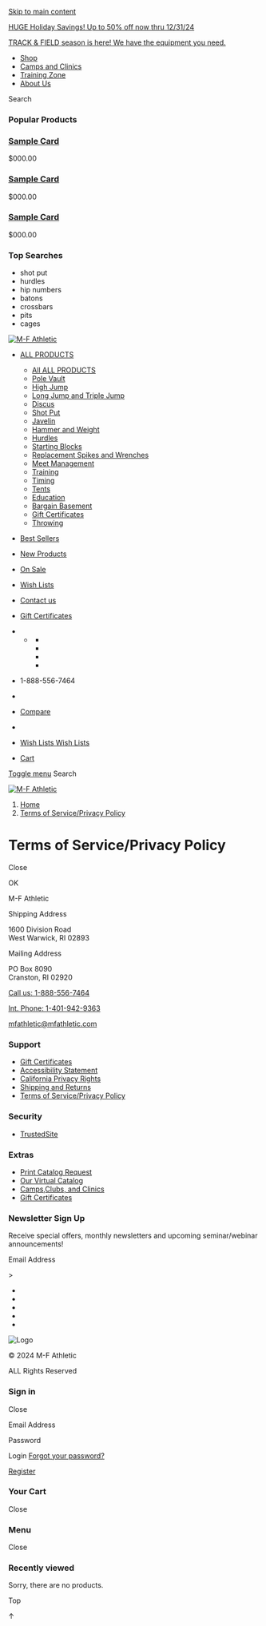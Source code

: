 [Skip to main content](#main-content)

[HUGE Holiday Savings! Up to 50% off now thru 12/31/24](https://www.everythingtrackandfield.com/categories/on-sale/)

[TRACK & FIELD season is here! We have the equipment you need.](https://www.everythingtrackandfield.com/categories/best-sellers/)

* [Shop](https://www.everythingtrackandfield.com/shop-all/)
* [Camps and Clinics](https://www.everythingtrackandfield.com/track-camps-clinics-and-clubs/)
* [Training Zone](https://www.everythingtrackandfield.com/training-zone/)
* [About Us](https://www.everythingtrackandfield.com/about-us/)

Search 

### Popular Products

[](javascript:void(0))

### [Sample Card](#)

$000.00

[](javascript:void(0))

### [Sample Card](#)

$000.00

[](javascript:void(0))

### [Sample Card](#)

$000.00

### Top Searches

* shot put
* hurdles
* hip numbers
* batons
* crossbars
* pits
* cages

[![M-F Athletic](https://cdn11.bigcommerce.com/s-qh8opzgoqs/images/stencil/original/dd-logo_1733967856__84732.original.png "M-F Athletic")](https://www.everythingtrackandfield.com/)

* [ALL PRODUCTS](https://www.everythingtrackandfield.com/shop-all/)
    
    * [All ALL PRODUCTS](https://www.everythingtrackandfield.com/shop-all/)
    * [Pole Vault](https://www.everythingtrackandfield.com/categories/pole-vault/)
    * [High Jump](https://www.everythingtrackandfield.com/categories/high-jump/)
    * [Long Jump and Triple Jump](https://www.everythingtrackandfield.com/categories/long-jump-triple-jump/)
    * [Discus](https://www.everythingtrackandfield.com/categories/discus/)
    * [Shot Put](https://www.everythingtrackandfield.com/categories/shot-put/)
    * [Javelin](https://www.everythingtrackandfield.com/categories/javelin/)
    * [Hammer and Weight](https://www.everythingtrackandfield.com/categories/hammer-weight/)
    * [Hurdles](https://www.everythingtrackandfield.com/categories/hurdles/)
    * [Starting Blocks](https://www.everythingtrackandfield.com/categories/starting-blocks/)
    * [Replacement Spikes and Wrenches](https://www.everythingtrackandfield.com/categories/replacement-track-spikes-and-wrenches/)
    * [Meet Management](https://www.everythingtrackandfield.com/categories/meet-management/)
    * [Training](https://www.everythingtrackandfield.com/categories/training/)
    * [Timing](https://www.everythingtrackandfield.com/categories/timing/)
    * [Tents](https://www.everythingtrackandfield.com/categories/tents/)
    * [Education](https://www.everythingtrackandfield.com/categories/education/)
    * [Bargain Basement](https://www.everythingtrackandfield.com/categories/closeout-deals/)
    * [Gift Certificates](https://www.everythingtrackandfield.com/categories/giftcertificates.php)
    * [Throwing](https://www.everythingtrackandfield.com/categories/throwing/)
    
* [Best Sellers](https://www.everythingtrackandfield.com/categories/best-sellers/)
* [New Products](https://www.everythingtrackandfield.com/categories/new-products/)
* [On Sale](https://www.everythingtrackandfield.com/categories/on-sale/)

* [Wish Lists](https://www.everythingtrackandfield.com/wishlist.php)
* [Contact us](https://www.everythingtrackandfield.com/contact-us)
* [Gift Certificates](https://www.everythingtrackandfield.com/giftcertificates.php)
* * [](https://www.facebook.com/EverythingTrackAndField)
    * [](https://x.com/EverythingTF)
    * [](https://www.youtube.com/user/EverythingTF)
    * [](https://www.instagram.com/mfathletic/)
    * [](https://www.linkedin.com/company/mfathletic)

* 1-888-556-7464
* 

* [Compare](https://www.everythingtrackandfield.com/compare)
* [](https://www.everythingtrackandfield.com/login.php)
    
* [Wish Lists Wish Lists](https://www.everythingtrackandfield.com/wishlist.php)
    
* [Cart](https://www.everythingtrackandfield.com/cart.php)

[Toggle menu](#) Search

[![M-F Athletic](https://cdn11.bigcommerce.com/s-qh8opzgoqs/images/stencil/original/dd-logo_1733967856__84732.original.png "M-F Athletic")](https://www.everythingtrackandfield.com/)

[](https://www.everythingtrackandfield.com/login.php)[](https://www.everythingtrackandfield.com/cart.php)

1. [Home](https://www.everythingtrackandfield.com/)
2. [Terms of Service/Privacy Policy](https://www.everythingtrackandfield.com/privacy-policy/)

Terms of Service/Privacy Policy
===============================

Close

OK

M-F Athletic

Shipping Address

1600 Division Road  
West Warwick, RI 02893

Mailing Address

PO Box 8090  
Cranston, RI 02920

[Call us: 1-888-556-7464](tel:1-888-556-7464)

[Int. Phone: 1-401-942-9363](tel:1-401-942-9363)

[mfathletic@mfathletic.com](mailto:mfathletic@mfathletic.com)

### Support

* [Gift Certificates](https://www.everythingtrackandfield.com/giftcertificates.php)
* [Accessibility Statement](https://www.everythingtrackandfield.com/accessibility-statement/)
* [California Privacy Rights](https://www.everythingtrackandfield.com/california-privacy-rights/)
* [Shipping and Returns](https://www.everythingtrackandfield.com/shipping-and-returns/)
* [Terms of Service/Privacy Policy](https://www.everythingtrackandfield.com/privacy-policy/)

### Security

* [TrustedSite](https://www.trustedsite.com/verify?host=everythingtrackandfield.com)

### Extras

* [Print Catalog Request](https://www.everythingtrackandfield.com/print-catalog-request/)
* [Our Virtual Catalog](https://online.flippingbook.com/view/786969014/)
* [Camps,Clubs, and Clinics](https://www.everythingtrackandfield.com/track-camps-clinics-and-clubs/)
* [Gift Certificates](https://www.everythingtrackandfield.com/giftcertificates.php)

### Newsletter Sign Up

Receive special offers, monthly newsletters and upcoming seminar/webinar announcements!

  

Email Address

 \>

* [](https://www.facebook.com/EverythingTrackAndField)
* [](https://x.com/EverythingTF)
* [](https://www.youtube.com/user/EverythingTF)
* [](https://www.instagram.com/mfathletic/)
* [](https://www.linkedin.com/company/mfathletic)

![Logo](https://cdn11.bigcommerce.com/s-qh8opzgoqs/stencil/6098bee0-9e1c-013d-1cde-4aa0ced0944b/e/cd055100-7cbe-013d-8ffb-024cfa113512/img/loading.svg)

© 2024 M-F Athletic

ALL Rights Reserved

### Sign in

Close

Email Address 

Password 

Login [Forgot your password?](https://www.everythingtrackandfield.com/login.php?action=reset_password)

[Register](https://www.everythingtrackandfield.com/login.php?action=create_account)

### Your Cart

Close

### Menu

Close

### Recently viewed

Sorry, there are no products.

Top

↑